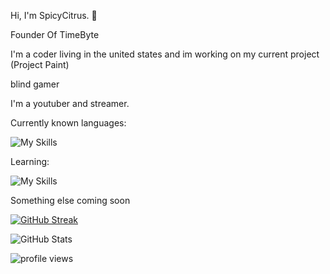 Hi, I'm SpicyCitrus. 👋

Founder Of TimeByte

I'm a coder living in the united states and im working on my current project (Project Paint)

blind gamer

I'm a youtuber and streamer.

Currently known languages: 

![My Skills](https://skillicons.dev/icons?i=html,js,cs,cpp,py)

Learning:

![My Skills](https://skillicons.dev/icons?i=c)

Something else coming soon

[![GitHub Streak](https://streak-stats.demolab.com?user=SpicyCitrus&theme=radical)](https://git.io/streak-stats)

![GitHub Stats](https://github-readme-stats.vercel.app/api?username=SpicyCitrus&theme=radical)

![profile views](https://komarev.com/ghpvc/?username=SpicyCitrus)
